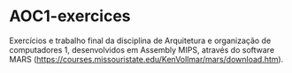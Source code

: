 # AOC1-exercices
Exercícios e trabalho final da disciplina de Arquitetura e organização de computadores 1, desenvolvidos em Assembly MIPS, através do software MARS (https://courses.missouristate.edu/KenVollmar/mars/download.htm).
